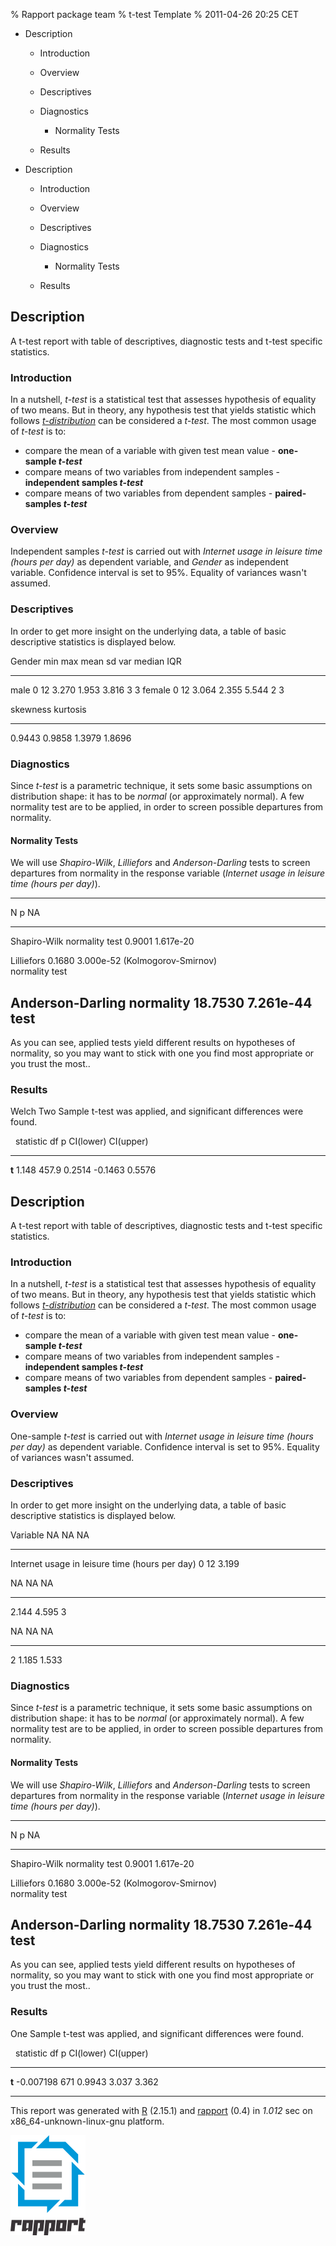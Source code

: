 % Rapport package team
% t-test Template
% 2011-04-26 20:25 CET

-   Description
    -   Introduction
    -   Overview
    -   Descriptives
    -   Diagnostics
        -   Normality Tests

    -   Results

-   Description
    -   Introduction
    -   Overview
    -   Descriptives
    -   Diagnostics
        -   Normality Tests

    -   Results


Description
-----------

A t-test report with table of descriptives, diagnostic tests and t-test
specific statistics.

### Introduction

In a nutshell, *t-test* is a statistical test that assesses hypothesis
of equality of two means. But in theory, any hypothesis test that yields
statistic which follows
[*t-distribution*](https://en.wikipedia.org/wiki/Student%27s_t-distribution)
can be considered a *t-test*. The most common usage of *t-test* is to:

-   compare the mean of a variable with given test mean value -
    **one-sample *t-test***
-   compare means of two variables from independent samples -
    **independent samples *t-test***
-   compare means of two variables from dependent samples -
    **paired-samples *t-test***

### Overview

Independent samples *t-test* is carried out with *Internet usage in
leisure time (hours per day)* as dependent variable, and *Gender* as
independent variable. Confidence interval is set to 95%. Equality of
variances wasn't assumed.

### Descriptives

In order to get more insight on the underlying data, a table of basic
descriptive statistics is displayed below.

  Gender    min    max    mean    sd     var    median    IQR
  --------- ------ ------ ------- ------ ------ --------- -----
  male      0      12     3.270   1.953  3.816  3         3
  female    0      12     3.064   2.355  5.544  2         3

  skewness    kurtosis
  ----------- -----------
  0.9443      0.9858
  1.3979      1.8696

### Diagnostics

Since *t-test* is a parametric technique, it sets some basic assumptions
on distribution shape: it has to be *normal* (or approximately normal).
A few normality test are to be applied, in order to screen possible
departures from normality.

#### Normality Tests

We will use *Shapiro-Wilk*, *Lilliefors* and *Anderson-Darling* tests to
screen departures from normality in the response variable (*Internet
usage in leisure time (hours per day)*).

  -----------------------------------------------
  N                            p        NA
  ---------------------------- -------- ---------
  Shapiro-Wilk normality test  0.9001   1.617e-20

  Lilliefors                   0.1680   3.000e-52
  (Kolmogorov-Smirnov)                  
  normality test                        

  Anderson-Darling normality   18.7530  7.261e-44
  test                                  
  -----------------------------------------------

As you can see, applied tests yield different results on hypotheses of
normality, so you may want to stick with one you find most appropriate
or you trust the most..

### Results

Welch Two Sample t-test was applied, and significant differences were
found.

           statistic    df     p       CI(lower)    CI(upper)
  -------- ------------ ------ ------- ------------ ------------
  **t**    1.148        457.9  0.2514  -0.1463      0.5576

Description
-----------

A t-test report with table of descriptives, diagnostic tests and t-test
specific statistics.

### Introduction

In a nutshell, *t-test* is a statistical test that assesses hypothesis
of equality of two means. But in theory, any hypothesis test that yields
statistic which follows
[*t-distribution*](https://en.wikipedia.org/wiki/Student%27s_t-distribution)
can be considered a *t-test*. The most common usage of *t-test* is to:

-   compare the mean of a variable with given test mean value -
    **one-sample *t-test***
-   compare means of two variables from independent samples -
    **independent samples *t-test***
-   compare means of two variables from dependent samples -
    **paired-samples *t-test***

### Overview

One-sample *t-test* is carried out with *Internet usage in leisure time
(hours per day)* as dependent variable. Confidence interval is set to
95%. Equality of variances wasn't assumed.

### Descriptives

In order to get more insight on the underlying data, a table of basic
descriptive statistics is displayed below.

  Variable                                        NA    NA    NA
  ----------------------------------------------- ----- ----- -----
  Internet usage in leisure time (hours per day)  0     12    3.199

  NA     NA     NA
  ------ ------ ------
  2.144  4.595  3

  NA    NA     NA
  ----- ------ ------
  2     1.185  1.533

### Diagnostics

Since *t-test* is a parametric technique, it sets some basic assumptions
on distribution shape: it has to be *normal* (or approximately normal).
A few normality test are to be applied, in order to screen possible
departures from normality.

#### Normality Tests

We will use *Shapiro-Wilk*, *Lilliefors* and *Anderson-Darling* tests to
screen departures from normality in the response variable (*Internet
usage in leisure time (hours per day)*).

  -----------------------------------------------
  N                            p        NA
  ---------------------------- -------- ---------
  Shapiro-Wilk normality test  0.9001   1.617e-20

  Lilliefors                   0.1680   3.000e-52
  (Kolmogorov-Smirnov)                  
  normality test                        

  Anderson-Darling normality   18.7530  7.261e-44
  test                                  
  -----------------------------------------------

As you can see, applied tests yield different results on hypotheses of
normality, so you may want to stick with one you find most appropriate
or you trust the most..

### Results

One Sample t-test was applied, and significant differences were found.

           statistic    df    p       CI(lower)    CI(upper)
  -------- ------------ ----- ------- ------------ ------------
  **t**    -0.007198    671   0.9943  3.037        3.362

* * * * *

This report was generated with [R](http://www.r-project.org/) (2.15.1)
and [rapport](http://rapport-package.info/) (0.4) in *1.012* sec on
x86\_64-unknown-linux-gnu platform.

![](images/logo.png)
